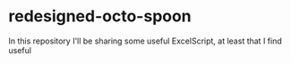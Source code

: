 # redesigned-octo-spoon

In this repository I'll be sharing some useful ExcelScript, at least that I find useful
